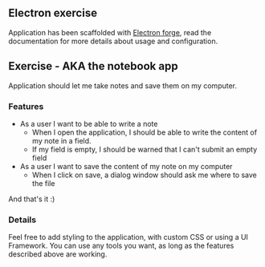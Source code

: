 ## Electron exercise

Application has been scaffolded with [Electron forge](https://www.electronforge.io/), read the documentation for more details about usage and configuration.

## Exercise - AKA the notebook app

Application should let me take notes and save them on my computer.

### Features

- As a user I want to be able to write a note
  - When I open the application, I should be able to write the content of my note in a field.
  - If my field is empty, I should be warned that I can't submit an empty field
- As a user I want to save the content of my note on my computer
  - When I click on save, a dialog window should ask me where to save the file
  
And that's it :)

### Details

Feel free to add styling to the application, with custom CSS or using a UI Framework.
You can use any tools you want, as long as the features described above are working.
